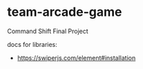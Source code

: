 # team-arcade-game

Command Shift Final Project

docs for libraries:

- https://swiperjs.com/element#installation
